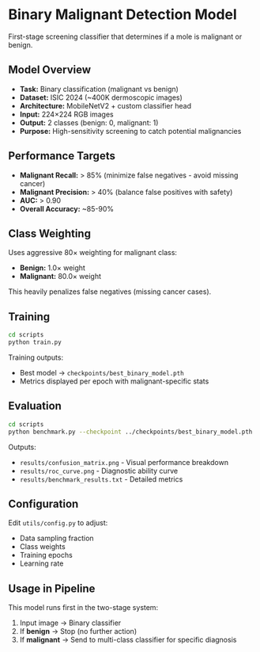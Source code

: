 # Binary Malignant Detection Model

First-stage screening classifier that determines if a mole is malignant or benign.

## Model Overview

- **Task:** Binary classification (malignant vs benign)
- **Dataset:** ISIC 2024 (~400K dermoscopic images)
- **Architecture:** MobileNetV2 + custom classifier head
- **Input:** 224×224 RGB images
- **Output:** 2 classes (benign: 0, malignant: 1)
- **Purpose:** High-sensitivity screening to catch potential malignancies

## Performance Targets

- **Malignant Recall:** > 85% (minimize false negatives - avoid missing cancer)
- **Malignant Precision:** > 40% (balance false positives with safety)
- **AUC:** > 0.90
- **Overall Accuracy:** ~85-90%

## Class Weighting

Uses aggressive 80× weighting for malignant class:
- **Benign:** 1.0× weight
- **Malignant:** 80.0× weight

This heavily penalizes false negatives (missing cancer cases).

## Training

```bash
cd scripts
python train.py
```

Training outputs:
- Best model → `checkpoints/best_binary_model.pth`
- Metrics displayed per epoch with malignant-specific stats

## Evaluation

```bash
cd scripts
python benchmark.py --checkpoint ../checkpoints/best_binary_model.pth
```

Outputs:
- `results/confusion_matrix.png` - Visual performance breakdown
- `results/roc_curve.png` - Diagnostic ability curve
- `results/benchmark_results.txt` - Detailed metrics

## Configuration

Edit `utils/config.py` to adjust:
- Data sampling fraction
- Class weights
- Training epochs
- Learning rate

## Usage in Pipeline

This model runs first in the two-stage system:
1. Input image → Binary classifier
2. If **benign** → Stop (no further action)
3. If **malignant** → Send to multi-class classifier for specific diagnosis
